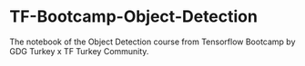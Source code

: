 # TF-Bootcamp-Object-Detection
The notebook of the Object Detection course from Tensorflow Bootcamp by GDG Turkey x TF Turkey Community.
